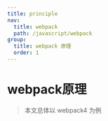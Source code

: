 ```yaml
---
title: principle
nav:
  title: webpack
  path: /javascript/webpack
group:
  title: webpack 原理
  order: 1
---
```


# webpack原理

> 本文总体以 webpack4 为例

